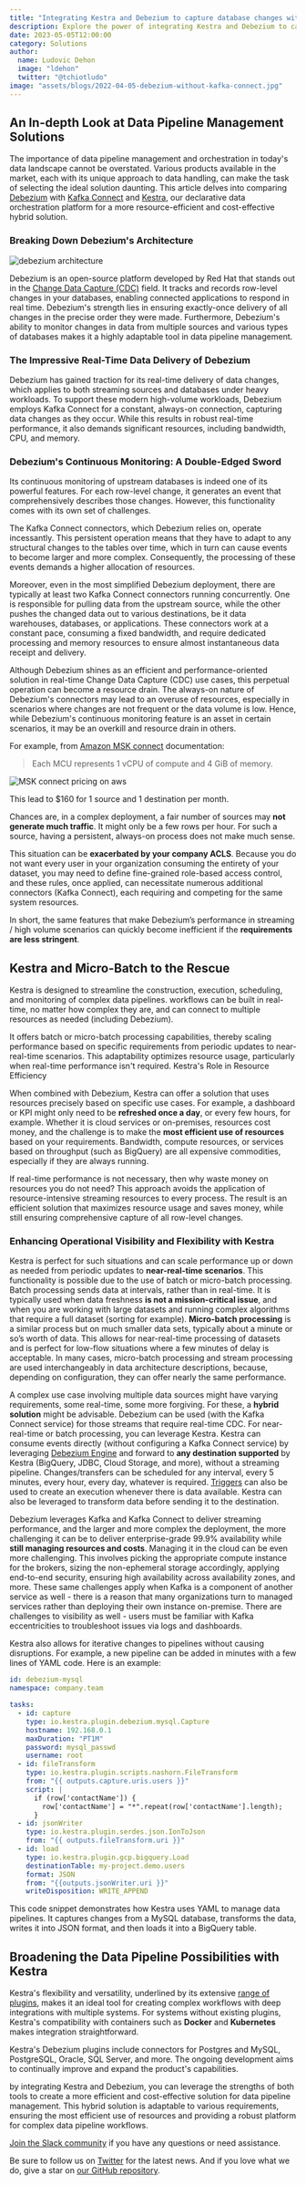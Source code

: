 ```yaml
---
title: "Integrating Kestra and Debezium to capture database changes without Kafka Connect"
description: Explore the power of integrating Kestra and Debezium to capture database changes more efficiently.
date: 2023-05-05T12:00:00
category: Solutions
author:
  name: Ludovic Dehon
  image: "ldehon"
  twitter: "@tchiotludo"
image: "assets/blogs/2022-04-05-debezium-without-kafka-connect.jpg"
---
```


## An In-depth Look at Data Pipeline Management Solutions ##

The importance of data pipeline management and orchestration in today's data landscape cannot be overstated. Various products available in the market, each with its unique approach to data handling, can make the task of selecting the ideal solution daunting. This article delves into comparing [Debezium](https://debezium.io/) with [Kafka Connect](https://docs.confluent.io/platform/current/connect/index.html) and [Kestra](https://github.com/kestra-io/kestra), our declarative data orchestration platform for a more resource-efficient and cost-effective hybrid solution.

### Breaking Down Debezium's Architecture ###

![debezium architecture](assets/blogs/2022-04-05-debezium-without-kafka-connect/debezium-architecture.png)

Debezium is an open-source platform developed by Red Hat that stands out in the [Change Data Capture (CDC)](https://en.wikipedia.org/wiki/Change_data_capture) field. It tracks and records row-level changes in your databases, enabling connected applications to respond in real time. Debezium's strength lies in ensuring exactly-once delivery of all changes in the precise order they were made. Furthermore, Debezium's ability to monitor changes in data from multiple sources and various types of databases makes it a highly adaptable tool in data pipeline management.

### The Impressive Real-Time Data Delivery of Debezium ###

Debezium has gained traction for its real-time delivery of data changes, which applies to both streaming sources and databases under heavy workloads. To support these modern high-volume workloads, Debezium employs Kafka Connect for a constant, always-on connection, capturing data changes as they occur. While this results in robust real-time performance, it also demands significant resources, including bandwidth, CPU, and memory.

### Debezium's Continuous Monitoring: A Double-Edged Sword ###

Its continuous monitoring of upstream databases is indeed one of its powerful features. For each row-level change, it generates an event that comprehensively describes those changes. However, this functionality comes with its own set of challenges.

The Kafka Connect connectors, which Debezium relies on, operate incessantly. This persistent operation means that they have to adapt to any structural changes to the tables over time, which in turn can cause events to become larger and more complex. Consequently, the processing of these events demands a higher allocation of resources.

Moreover, even in the most simplified Debezium deployment, there are typically at least two Kafka Connect connectors running concurrently. One is responsible for pulling data from the upstream source, while the other pushes the changed data out to various destinations, be it data warehouses, databases, or applications. These connectors work at a constant pace, consuming a fixed bandwidth, and require dedicated processing and memory resources to ensure almost instantaneous data receipt and delivery.

Although Debezium shines as an efficient and performance-oriented solution in real-time Change Data Capture (CDC) use cases, this perpetual operation can become a resource drain. The always-on nature of Debezium's connectors may lead to an overuse of resources, especially in scenarios where changes are not frequent or the data volume is low. Hence, while Debezium's continuous monitoring feature is an asset in certain scenarios, it may be an overkill and resource drain in others.

For example, from [Amazon MSK connect](https://docs.aws.amazon.com/msk/latest/developerguide/msk-connect-connectors.html) documentation:
> Each MCU represents 1 vCPU of compute and 4 GiB of memory.


![MSK connect pricing on aws](assets/blogs/2022-04-05-debezium-without-kafka-connect/msk.png)

This lead to $160 for 1 source and 1 destination per month.

Chances are, in a complex deployment, a fair number of sources may **not generate much traffic**. It might only be a few rows per hour. For such a source, having a persistent, always-on process does not make much sense.

This situation can be **exacerbated by your company ACLS**. Because you do not want every user in your organization consuming the entirety of your dataset, you may need to define fine-grained role-based access control, and these rules, once applied, can necessitate numerous additional connectors (Kafka Connect), each requiring and competing for the same system resources.

In short, the same features that make Debezium’s performance in streaming / high volume scenarios can quickly become inefficient if the **requirements are less stringent**.

## Kestra and Micro-Batch to the Rescue ##

Kestra is designed to streamline the construction, execution, scheduling, and monitoring of complex data pipelines. workflows can be built in real-time, no matter how complex they are, and can connect to multiple resources as needed (including Debezium).

It offers batch or micro-batch processing capabilities, thereby scaling performance based on specific requirements from periodic updates to near-real-time scenarios. This adaptability optimizes resource usage, particularly when real-time performance isn't required.
Kestra's Role in Resource Efficiency

When combined with Debezium, Kestra can offer a solution that uses resources precisely based on specific use cases. For example, a dashboard or KPI might only need to be **refreshed once a day**, or every few hours, for example. Whether it is cloud services or on-premises, resources cost money, and the challenge is to make the **most efficient use of resources** based on your requirements. Bandwidth, compute resources, or services based on throughput (such as BigQuery) are all expensive commodities, especially if they are always running.

If real-time performance is not necessary, then why waste money on resources you do not need? This approach avoids the application of resource-intensive streaming resources to every process. The result is an efficient solution that maximizes resource usage and saves money, while still ensuring comprehensive capture of all row-level changes.

### Enhancing Operational Visibility and Flexibility with Kestra ###

Kestra is perfect for such situations and can scale performance up or down as needed from periodic updates to **near-real-time scenarios**. This functionality is possible due to the use of batch or micro-batch processing. Batch processing sends data at intervals, rather than in real-time. It is typically used when data freshness **is not a mission-critical issue**, and when you are working with large datasets and running complex algorithms that require a full dataset (sorting for example). **Micro-batch processing** is a similar process but on much smaller data sets, typically about a minute or so’s worth of data. This allows for near-real-time processing of datasets and is perfect for low-flow situations where a few minutes of delay is acceptable. In many cases, micro-batch processing and stream processing are used interchangeably in data architecture descriptions, because, depending on configuration, they can offer nearly the same performance.

A complex use case involving multiple data sources might have varying requirements, some real-time, some more forgiving. For these, a **hybrid solution** might be advisable. Debezium can be used (with the Kafka Connect service) for those streams that require real-time CDC. For near-real-time or batch processing, you can leverage Kestra. Kestra can consume events directly (without configuring a Kafka Connect service) by leveraging [Debezium Engine](https://debezium.io/documentation/reference/stable/development/engine.html) and forward to **any destination supported** by Kestra (BigQuery, JDBC, Cloud Storage, and more), without a streaming pipeline. Changes/transfers can be scheduled for any interval, every  5 minutes, every hour, every day, whatever is required. [Triggers](/plugins/plugin-debezium-mysql/io.kestra.plugin.debezium.mysql.trigger) can also be used to create an execution whenever there is data available. Kestra can also be leveraged to transform data before sending it to the destination.

Debezium leverages Kafka and Kafka Connect to deliver streaming performance, and the larger and more complex the deployment, the more challenging it can be to deliver enterprise-grade 99.9% availability while **still managing resources and costs**. Managing it in the cloud can be even more challenging. This involves picking the appropriate compute instance for the brokers, sizing the non-ephemeral storage accordingly, applying end-to-end security, ensuring high availability across availability zones, and more. These same challenges apply when Kafka is a component of another service as well - there is a reason that many organizations turn to managed services rather than deploying their own instance on-premise. There are challenges to visibility as well - users must be familiar with Kafka eccentricities to troubleshoot issues via logs and dashboards.

Kestra also allows for iterative changes to pipelines without causing disruptions. For example, a new pipeline can be added in minutes with a few lines of YAML code. Here is an example:

```yaml
id: debezium-mysql
namespace: company.team

tasks:
  - id: capture
    type: io.kestra.plugin.debezium.mysql.Capture
    hostname: 192.168.0.1
    maxDuration: "PT1M"
    password: mysql_passwd
    username: root
  - id: fileTransform
    type: io.kestra.plugin.scripts.nashorn.FileTransform
    from: "{{ outputs.capture.uris.users }}"
    script: |
      if (row['contactName']) {
        row['contactName'] = "*".repeat(row['contactName'].length);
      }
  - id: jsonWriter
    type: io.kestra.plugin.serdes.json.IonToJson
    from: "{{ outputs.fileTransform.uri }}"
  - id: load
    type: io.kestra.plugin.gcp.bigquery.Load
    destinationTable: my-project.demo.users
    format: JSON
    from: "{{outputs.jsonWriter.uri }}"
    writeDisposition: WRITE_APPEND
```

This code snippet demonstrates how Kestra uses YAML to manage data pipelines. It captures changes from a MySQL database, transforms the data, writes it into JSON format, and then loads it into a BigQuery table.

## Broadening the Data Pipeline Possibilities with Kestra ##

Kestra's flexibility and versatility, underlined by its extensive [range of plugins](/plugins/), makes it an ideal tool for creating complex workflows with deep integrations with multiple systems. For systems without existing plugins, Kestra's compatibility with containers such as **Docker** and **Kubernetes** makes integration straightforward.

Kestra's Debezium plugins include connectors for Postgres and MySQL, PostgreSQL, Oracle, SQL Server, and more. The ongoing development aims to continually improve and expand the product's capabilities.

by integrating Kestra and Debezium, you can leverage the strengths of both tools to create a more efficient and cost-effective solution for data pipeline management. This hybrid solution is adaptable to various requirements, ensuring the most efficient use of resources and providing a robust platform for complex data pipeline workflows.

[Join the Slack community](https://kestra.io/slack) if you have any questions or need assistance.

Be sure to follow us on [Twitter](https://twitter.com/kestra_io) for the latest news. And if you love what we do, give a star on [our GitHub repository](https://github.com/kestra-io/kestra).